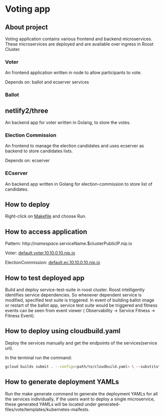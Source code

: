 # Voting app

## About project

Voting application contains various frontend and backend microservices. These microservices are deployed and are available over ingress in Roost Cluster.

### Voter

An frontend application written in node to allow participants to vote.

Depends on: ballot and ecserver services

### Ballot
## netlify2/three

An backend app for voter written in Golang, to store the votes.

### Election Commission

An frontend to manage the election candidates and uses ecserver as backend to store candidates lists.

Depends on: ecserver

### ECserver

An backend app written in Golang for election-commission to store list of candidates.

## How to deploy

Right-click on [Makefile](./Makefile) and choose Run.

## How to access application

Pattern: http://$namespace.$serviceName.$clusterPublicIP.nip.io

Voter: [default.voter.10.10.0.10.nip.io](http://default.voter.10.10.0.10.nip.io)

ElectionCommission: [default.ec.10.10.0.10.nip.io](default.ec.10.10.0.10.nip.io)

## How to test deployed app

Build and deploy service-test-suite in roost cluster.
Roost intelligently identifies service dependencies. So whenever dependent service is modified, specified test suite is triggered.
In event of building ballot image or restart of the ballot app, service test suite would be triggered and fitness events can be seen from event viewer ( Observability -> Service Fitness -> Fitness Event).


## How to deploy using cloudbuild.yaml

Deploy the services manually and get the endpoints of the services(service url).  

In the terminal run the command:

```bash
gcloud builds submit . --config=<path/to/cloudbuild.yaml> \ --substitution=_TAG=<provide the tag name>, _BALLOT_ENDPOINT=<ballot service url>, _ECSERVER_ENDPOINT=<ecserver service endpoint>
```

## How to generate deployment YAMLs


Run the make generate command to generate the deployment YAMLs for all the services individually, if the users want to deploy a single microservice, these generated YAMLs will be located under generated-files/vote/templates/kubernetes-maifests.

